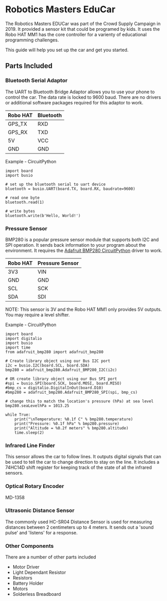 # Robotics Masters EduCar

The Robotics Masters EDUCar was part of the Crowd Supply Campaign in 2019.  It provided a sensor kit that could be programed by kids.  It uses the Robo HAT MM1 has the core controller for a varienty of educational programming challenges.

This guide will help you set up the car and get you started.

## Parts Included

### Bluetooth Serial Adaptor

The UART to Bluetooth Bridge Adaptor allows you to use your phone to control the car.  The data rate is locked to 9600 baud.  There are no drivers or additional software packages required for this adaptor to work.

| Robo HAT | Bluetooth |
|----------|-----------|
| GPS_TX   | RXD |
| GPS_RX   | TXD |
| 5V | VCC |
| GND | GND |

Example - CircuitPython
```
import board
import busio

# set up the bluetooth serial to uart device
bluetooth = busio.UART(board.TX, board.RX, baudrate=9600)

# read one byte
bluetooth.read(1)

# write bytes
bluetooth.write(b'Hello, World!')
```

### Pressure Sensor

BMP280 is a popular pressure sensor module that supports both I2C and SPI operation.  It sends back information to your program about the environment.  It requires the [Adafruit BMP280 CircuitPython](https://github.com/adafruit/Adafruit_CircuitPython_BMP280) driver to work.

| Robo HAT | Pressure Sensor |
|----------|-----------------|
| 3V3   | VIN |
| GND   | GND |
| SCL   | SCK |
| SDA   | SDI |

NOTE:  This sensor is 3V and the Robo HAT MM1 only provides 5V outputs.  You may require a level shifter.

Example - CircuitPython
```
import board
import digitalio
import busio
import time
from adafruit_bmp280 import adafruit_bmp280

# Create library object using our Bus I2C port
i2c = busio.I2C(board.SCL, board.SDA)
bmp280 = adafruit_bmp280.Adafruit_BMP280_I2C(i2c)

# OR create library object using our Bus SPI port
#spi = busio.SPI(board.SCK, board.MOSI, board.MISO)
#bmp_cs = digitalio.DigitalInOut(board.D10)
#bmp280 = adafruit_bmp280.Adafruit_BMP280_SPI(spi, bmp_cs)

# change this to match the location's pressure (hPa) at sea level
bmp280.seaLevelhPa = 1013.25

while True:
    print("\nTemperature: %0.1f C" % bmp280.temperature)
    print("Pressure: %0.1f hPa" % bmp280.pressure)
    print("Altitude = %0.2f meters" % bmp280.altitude)
    time.sleep(2)
```

### Infrared Line Finder

This sensor allows the car to follow lines.  It outputs digital signals that can be used to tell the car to change direction to stay on the line.  It includes a 74HC14D shift register for keeping track of the state of all the infrared sensors.



### Optical Rotary Encoder

MD-1358



### Ultrasonic Distance Sensor

The commonly used HC-SR04 Distance Sensor is used for measuring distances between 2 centimeters up to 4 meters.   It sends out a 'sound pulse' and 'listens' for a response.   


### Other Components

There are a number of other parts included

- Motor Driver
- Light Dependant Resistor
- Resistors
- Battery Holder
- Motors
- Solderless Breadboard



